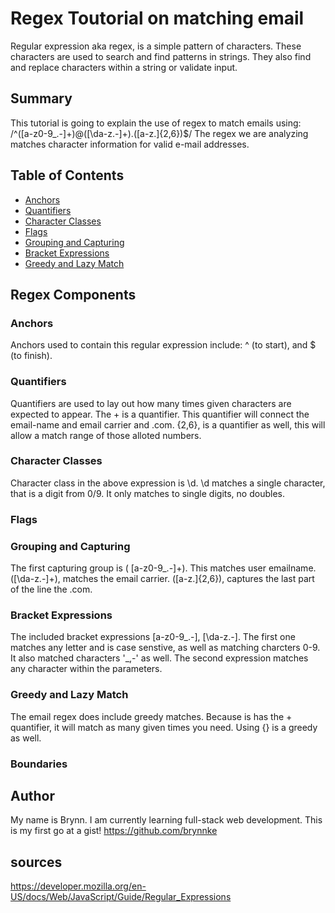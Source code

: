 # Regex Toutorial on  matching email

Regular expression aka regex, is a simple pattern of characters. These characters are used to search and find patterns in strings. They also find and replace characters within a string or validate input. 


## Summary
This tutorial is going to explain the use of regex to match emails using: /^([a-z0-9_\.-]+)@([\da-z\.-]+)\.([a-z\.]{2,6})$/ 
The regex we are analyzing matches character information for valid e-mail addresses. 

## Table of Contents

- [Anchors](#anchors)
- [Quantifiers](#quantifiers)
- [Character Classes](#character-classes)
- [Flags](#flags)
- [Grouping and Capturing](#grouping-and-capturing)
- [Bracket Expressions](#bracket-expressions)
- [Greedy and Lazy Match](#greedy-and-lazy-match)


## Regex Components

### Anchors

Anchors used to contain this regular expression include: ^ (to start), and $ (to finish). 

### Quantifiers
Quantifiers are used to lay out how many times given characters are expected to appear. 
The + is a quantifier. This quantifier will connect the email-name and email carrier and .com. {2,6}, is a quantifier as well, this will allow a match range of those alloted numbers. 


### Character Classes
Character class in the above expression is \d. \d matches a single character, that is a digit from 0/9. It only matches to single digits, no doubles. 

### Flags

### Grouping and Capturing

The first capturing group is ( [a-z0-9_\.-]+). This matches user emailname. ([\da-z\.-]+), matches the email carrier. ([a-z\.]{2,6}), captures the last part of the line the .com. 

### Bracket Expressions

The included bracket expressions [a-z0-9_\.-], [\da-z.-]. The first one matches any letter and is case senstive, as well as matching charcters 0-9. It also matched characters '_,-' as well. The second expression matches any character within the parameters. 

### Greedy and Lazy Match

The email regex does include greedy matches. Because is has the + quantifier, it will match as many given times you need. Using {} is a greedy as well. 


### Boundaries

## Author
My name is Brynn. I am currently learning full-stack web development. This is my first go at a gist! 
https://github.com/brynnke

## sources
https://developer.mozilla.org/en-US/docs/Web/JavaScript/Guide/Regular_Expressions
